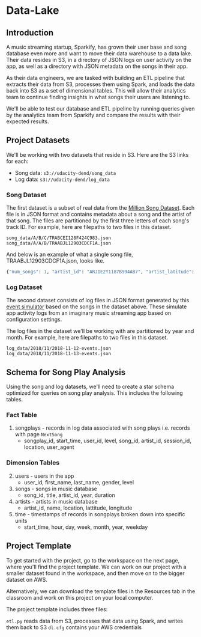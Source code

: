 # Data-Lake

## Introduction

A music streaming startup, Sparkify, has grown their user base and song database even more and want to move their data warehouse to a data lake. Their data resides in S3, in a directory of JSON logs on user activity on the app, as well as a directory with JSON metadata on the songs in their app.

As their data engineers, we are tasked with building an ETL pipeline that extracts their data from S3, processes them using Spark, and loads the data back into S3 as a set of dimensional tables. This will allow their analytics team to continue finding insights in what songs their users are listening to.

We'll be able to test our database and ETL pipeline by running queries given by the analytics team from Sparkify and compare the results with their expected results.

## Project Datasets
We'll be working with two datasets that reside in S3. Here are the S3 links for each:
* Song data: `s3://udacity-dend/song_data`
* Log data: `s3://udacity-dend/log_data`

### Song Dataset
The first dataset is a subset of real data from the [Million Song Dataset](http://millionsongdataset.com/). Each file is in JSON format and contains metadata about a song and the artist of that song. The files are partitioned by the first three letters of each song's track ID. For example, here are filepaths to two files in this dataset.
```
song_data/A/B/C/TRABCEI128F424C983.json
song_data/A/A/B/TRAABJL12903CDCF1A.json
```
And below is an example of what a single song file, TRAABJL12903CDCF1A.json, looks like.

```python
{"num_songs": 1, "artist_id": "ARJIE2Y1187B994AB7", "artist_latitude": null, "artist_longitude": null, "artist_location": "", "artist_name": "Line Renaud", "song_id": "SOUPIRU12A6D4FA1E1", "title": "Der Kleine Dompfaff", "duration": 152.92036, "year": 0}
```

### Log Dataset

The second dataset consists of log files in JSON format generated by this [event simulator](https://github.com/Interana/eventsim) based on the songs in the dataset above. These simulate app activity logs from an imaginary music streaming app based on configuration settings.

The log files in the dataset we'll be working with are partitioned by year and month. For example, here are filepaths to two files in this dataset.
```
log_data/2018/11/2018-11-12-events.json
log_data/2018/11/2018-11-13-events.json
```

## Schema for Song Play Analysis

Using the song and log datasets, we'll need to create a star schema optimized for queries on song play analysis. This includes the following tables.

### Fact Table
1. songplays - records in log data associated with song plays i.e. records with page `NextSong`
   * songplay_id, start_time, user_id, level, song_id, artist_id, session_id, location, user_agent

### Dimension Tables
2. users - users in the app
   * user_id, first_name, last_name, gender, level
3. songs  - songs in music database
   * song_id, title, artist_id, year, duration
4. artists - artists in music database
   * artist_id, name, location, lattitude, longitude
5. time - timestamps of records in songplays broken down into specific units
   * start_time, hour, day, week, month, year, weekday

## Project Template

To get started with the project, go to the workspace on the next page, where you'll find the project template. We can work on our project with a smaller dataset found in the workspace, and then move on to the bigger dataset on AWS.

Alternatively, we can download the template files in the Resources tab in the classroom and work on this project on your local computer.

The project template includes three files:

`etl.py` reads data from S3, processes that data using Spark, and writes them back to S3
`dl.cfg` contains your AWS credentials
